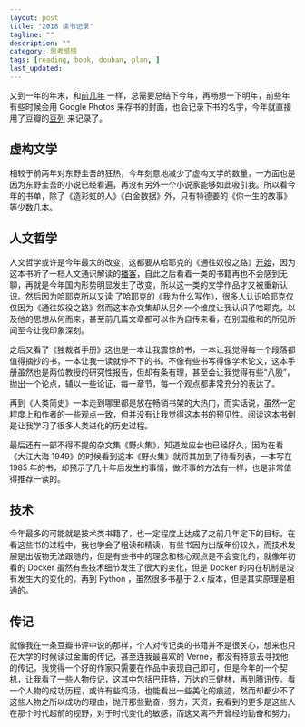 ```yaml
---
layout: post
title: "2018 读书记录"
tagline: ""
description: ""
category: 思考感悟
tags: [reading, book, douban, plan, ]
last_updated:
---
```


又到一年的年末，和[前几年](/post/2017/12/reading-in-year-2017.html) 一样，总需要总结下今年，再畅想一下明年，前些年有些时候会用 Google Photos 来存书的封面，也会记录下书的名字，今年就直接用了豆瓣的[豆列](https://www.douban.com/doulist/58359646/) 来记录了。

## 虚构文学
相较于前两年对东野圭吾的狂热，今年刻意地减少了虚构文学的数量，一方面也是因为东野圭吾的小说已经看遍，再没有另外一个小说家能够如此吸引我。所以看今年的书单，除了《造彩虹的人》《白金数据》外，只有特德姜的《你一生的故事》等少数几本。

## 人文哲学
人文哲学或许是今年最大的改变，这都要从哈耶克的《通往奴役之路》[开始](https://book.douban.com/review/9690731/)，因为这本书听了一档人文通识解读的[播客](https://www.youtube.com/playlist?list=PL4czohbWetKtFV41MrvBSJrjC5Vp_rUkP)，自此之后看着一类的书籍再也不会感到无聊，再就是今年国内形势明显发生了改变，所以这一类的文学作品才又被重新认识。然后因为哈耶克所以[又读](https://book.douban.com/review/9663144/) 了哈耶克的《我为什么写作》，很多人认识哈耶克仅仅因为《通往奴役之路》然而这本杂文集却从另外一个维度让我认识了哈耶克，以及他的思想从何而来，甚至前几篇文章都可以作为自传来看，在别国维和的所见所闻至今让我印象深刻。

之后又看了《独裁者手册》这也是一本让我震惊的书，一本让我觉得每一个段落都值得摘抄的书，一本让我一读就停不下的书。不像有些书写得像学术论文，这本手册虽然也是两位教授的研究性报告，但却有条有理，甚至会让我觉得有些“八股”，抛出一个论点，辅以一些论证，每一章节，每一个观点都非常充分的表达了。

再到《人类简史》一本走到哪里都是放在畅销书架的大热门，而实话说，虽然一定程度上和作者的一些观点一致，但并没有让我觉得这本书的预见性。阅读这本书倒是让我学习了很多人类进化的历史过程。

最后还有一部不得不提的杂文集《野火集》，知道龙应台也已经好久，因为在看《大江大海 1949》的时候看到这本《野火集》就将其加到了待看列表，一本写在 1985 年的书，却预示了几十年后发生的事情，做坏事的方法有一样，也是非常值得推荐一读的。

## 技术
今年最多的可能就是技术类书籍了，也一定程度上达成了之前几年定下的目标，在看这些书的过程中，我也学会了粗读和精读，有些书因为出版年份较久，而技术发展是出版物无法跟随的，但是有些书中的理念和核心观点是不会变化的，就像年初看的 Docker 虽然有些技术细节发生了很大的变化，但是 Docker 的内在机制是没有发生大的变化的，再到 Python ，虽然很多书基于 2.x 版本，但是其实原理是相通的。

## 传记
就像我在一条豆瓣书评中说的那样，个人对传记类的书籍并不是很关心，想来也只在大学的时候读过金庸的传记，甚至连我最喜欢的 Verne，都没有特意去寻找他的传记，我觉得一个好的作家只需要在作品中表现自己即可，但是今年的一个契机，让我看了一些人物传记，这其中包括巴菲特，万达的王健林，再到腾讯传。看一个人物的成功历程，或许有些鸡汤，也能看出一些美化的痕迹，然而却都少不了这些人物之所以成功的理由，抛开那些勤奋，努力，天资，我看到的更多是这些人在那个时代超前的视野，对于时代变化的敏感，而这又离不开曾经的勤奋和努力。


